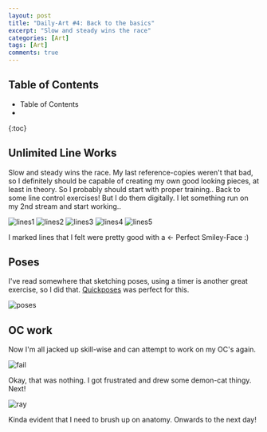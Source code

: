 ```yaml
---
layout: post
title: "Daily-Art #4: Back to the basics"
excerpt: "Slow and steady wins the race"
categories: [Art]
tags: [Art]
comments: true
---
```


<h2> Table of Contents </h2>

* Table of Contents
* 
{:toc}

## Unlimited Line Works

Slow and steady wins the race. My last reference-copies weren't that bad, so I definitely should be capable of creating my own good looking pieces, at least in theory. So I probably should start with proper training.. Back to some line control exercises! But I do them digitally. I let something run on my 2nd stream and start working..


![lines1](/img/DailyArt/day4/lines1.png)
![lines2](/img/DailyArt/day4/lines2.png)
![lines3](/img/DailyArt/day4/lines3.png)
![lines4](/img/DailyArt/day4/lines4.png)
![lines5](/img/DailyArt/day4/lines5.png)

I marked lines that I felt were pretty good with a <- Perfect Smiley-Face :)

## Poses

I've read somewhere that sketching poses, using a timer is another great exercise, so I did that. [Quickposes](https://www.quickposes.com/en) was perfect for this.

![poses](/img/DailyArt/day4/poses.png)

## OC work

Now I'm all jacked up skill-wise and can attempt to work on my OC's again.

![fail](/img/DailyArt/day4/fail.png)

Okay, that was nothing. I got frustrated and drew some demon-cat thingy. 
Next!

![ray](/img/DailyArt/day4/ray.png)

Kinda evident that I need to brush up on anatomy. Onwards to the next day!

